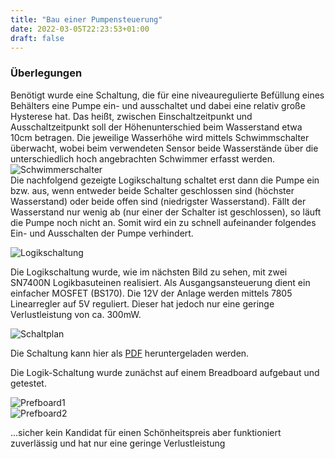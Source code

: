 ```yaml
---
title: "Bau einer Pumpensteuerung"
date: 2022-03-05T22:23:53+01:00
draft: false
---
```

###  Überlegungen

Benötigt wurde eine Schaltung, die für eine niveauregulierte Befüllung eines Behälters eine Pumpe ein- und ausschaltet und dabei eine relativ große Hysterese hat. Das heißt, zwischen Einschaltzeitpunkt und Ausschaltzeitpunkt soll der Höhenunterschied beim Wasserstand etwa 10cm betragen. Die jeweilige Wasserhöhe wird mittels Schwimmschalter überwacht, wobei beim verwendeten Sensor beide Wasserstände über die unterschiedlich hoch angebrachten Schwimmer erfasst werden.  
![Schwimmerschalter](/schwimmer.webp)  
Die nachfolgend gezeigte Logikschaltung schaltet erst dann die Pumpe ein bzw. aus,
 wenn entweder beide Schalter geschlossen sind (höchster Wasserstand) oder beide offen sind (niedrigster Wasserstand). 
Fällt der Wasserstand nur wenig ab (nur einer der Schalter ist geschlossen), 
so läuft die Pumpe noch nicht an. Somit wird ein zu schnell aufeinander folgendes Ein- und Ausschalten der Pumpe verhindert.  

![Logikschaltung](/Logik.png)  

Die Logikschaltung wurde, wie im nächsten Bild zu sehen, mit zwei SN7400N Logikbasuteinen realisiert. Als Ausgangsansteuerung dient ein einfacher MOSFET (BS170). Die 12V der Anlage werden mittels 7805 Linearregler auf 5V reguliert. Dieser hat jedoch nur eine geringe Verlustleistung von ca. 300mW.  

![Schaltplan](/schaltung.webp)  


Die Schaltung kann hier als [PDF](/Ausgabe.pdf)  heruntergeladen werden.  

Die Logik-Schaltung wurde zunächst auf einem Breadboard aufgebaut und getestet.  

![Prefboard1](/prefboard_1.webp)  
![Prefboard2](/prefboard_2.webp)  

…sicher kein Kandidat für einen Schönheitspreis aber funktioniert zuverlässig und hat nur eine geringe Verlustleistung  




